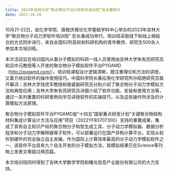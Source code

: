 ```yaml
---
title: 2023年吉林大学“聚合物分子动力学软件培训班”在长春举行
date: 2023-10-28
---
```


10月21-22日，由化学学院、唐敖庆理论化学基础学科中心举办的2023年吉林大学“聚合物分子动力学软件培训班” 在长春成功举行。培训班采取线下和线上相结合的方式同步进行，来自全国62所高校和科研机构的青年教师、研究生500余人参加本次培训班。

本次活动旨在培训国内从事分子模拟的科研一线人员使用由吉林大学朱有亮研究员和吕中元教授等人开发的聚合物分子模拟软件平台PYGAMD（<http://pygamd.com/>）。培训班课程设计逻辑清晰，既注重理论和方法的讲授，又着力培训软件的操作使用技巧。中国科学院长春应用化学研究所孙昭艳研究员致开幕词；吉林大学钱虎军教授和施睿副研究员分别介绍了聚合物分子动力学模拟方法和典型应用；吉林大学朱有亮研究员详细介绍了软件功能、安装和使用方法等，通过一系列重要的科研案例向学员讲授软件的实操技巧，以及这些操作所涉及的计算模拟方法原理。

聚合物分子模拟软件平台PYGAMD是“十四五”国家重点研发计划“关键聚合物结构材料集成计算设计方法与应用”项目（2022YFB3707300）支持的重要成果，集成了具有自主知识产权的聚合物分子构型生成工具、分子动力学模拟器、数据分析程序和分子动力学解释器等子软件，可以部署运行在国产异构计算平台，实现从软件到硬件的完全独立自主发展。作为国际上计算效率最高的分子动力学模拟软件之一，该软件平台具有九个自主开发的分子模拟方法，其模拟结果已在Science等刊物上发表文章超过两百篇。

本次培训班同时得到了吉林大学数学学院和曙光信息产业股份有限公司的大力支持。
